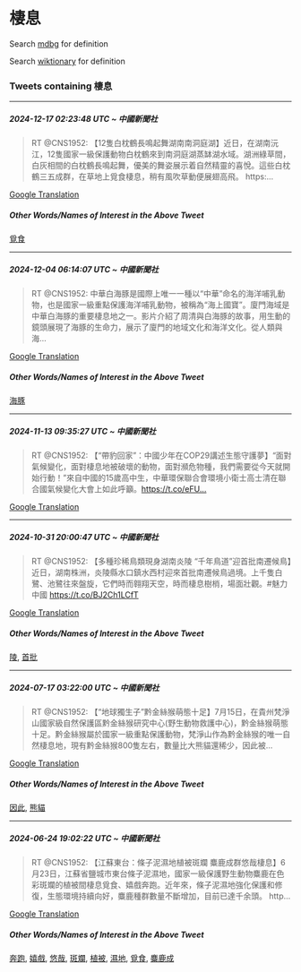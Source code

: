 # 棲息

Search [mdbg](https://www.mdbg.net/chinese/dictionary?page=worddict&wdrst=0&wdqb=棲息) for definition

Search [wiktionary](https://en.wiktionary.org/wiki/棲息) for definition

### Tweets containing 棲息

___
##### 2024-12-17 02:23:48 UTC ~ 中國新聞社
> RT @CNS1952: 【12隻白枕鶴長鳴起舞湖南南洞庭湖】近日，在湖南沅江，12隻國家一級保護動物白枕鶴來到南洞庭湖蒸缽湖水域。湖洲綠草間，白灰相間的白枕鶴長鳴起舞，優美的舞姿展示着自然精靈的喜悅。這些白枕鶴三五成群，在草地上覓食棲息，稍有風吹草動便展翅高飛。 https:…

[Google Translation](https://translate.google.com/?hi=en&tab=TT&sl=zh-CN&tl=en&op=translate&text=RT+%40CNS1952%3A+%E3%80%9012%E9%9A%BB%E7%99%BD%E6%9E%95%E9%B6%B4%E9%95%B7%E9%B3%B4%E8%B5%B7%E8%88%9E%E6%B9%96%E5%8D%97%E5%8D%97%E6%B4%9E%E5%BA%AD%E6%B9%96%E3%80%91%E8%BF%91%E6%97%A5%EF%BC%8C%E5%9C%A8%E6%B9%96%E5%8D%97%E6%B2%85%E6%B1%9F%EF%BC%8C12%E9%9A%BB%E5%9C%8B%E5%AE%B6%E4%B8%80%E7%B4%9A%E4%BF%9D%E8%AD%B7%E5%8B%95%E7%89%A9%E7%99%BD%E6%9E%95%E9%B6%B4%E4%BE%86%E5%88%B0%E5%8D%97%E6%B4%9E%E5%BA%AD%E6%B9%96%E8%92%B8%E7%BC%BD%E6%B9%96%E6%B0%B4%E5%9F%9F%E3%80%82%E6%B9%96%E6%B4%B2%E7%B6%A0%E8%8D%89%E9%96%93%EF%BC%8C%E7%99%BD%E7%81%B0%E7%9B%B8%E9%96%93%E7%9A%84%E7%99%BD%E6%9E%95%E9%B6%B4%E9%95%B7%E9%B3%B4%E8%B5%B7%E8%88%9E%EF%BC%8C%E5%84%AA%E7%BE%8E%E7%9A%84%E8%88%9E%E5%A7%BF%E5%B1%95%E7%A4%BA%E7%9D%80%E8%87%AA%E7%84%B6%E7%B2%BE%E9%9D%88%E7%9A%84%E5%96%9C%E6%82%85%E3%80%82%E9%80%99%E4%BA%9B%E7%99%BD%E6%9E%95%E9%B6%B4%E4%B8%89%E4%BA%94%E6%88%90%E7%BE%A4%EF%BC%8C%E5%9C%A8%E8%8D%89%E5%9C%B0%E4%B8%8A%E8%A6%93%E9%A3%9F%E6%A3%B2%E6%81%AF%EF%BC%8C%E7%A8%8D%E6%9C%89%E9%A2%A8%E5%90%B9%E8%8D%89%E5%8B%95%E4%BE%BF%E5%B1%95%E7%BF%85%E9%AB%98%E9%A3%9B%E3%80%82+https%3A%E2%80%A6)
##### Other Words/Names of Interest in the Above Tweet
[覓食](覓食.md)
___
##### 2024-12-04 06:14:07 UTC ~ 中國新聞社
> RT @CNS1952: 中華白海豚是國際上唯一一種以“中華”命名的海洋哺乳動物，也是國家一級重點保護海洋哺乳動物，被稱為“海上國寶”。廈門海域是中華白海豚的重要棲息地之一。影片介紹了周清與白海豚的故事，用生動的鏡頭展現了海豚的生命力，展示了廈門的地域文化和海洋文化。從人類與海…

[Google Translation](https://translate.google.com/?hi=en&tab=TT&sl=zh-CN&tl=en&op=translate&text=RT+%40CNS1952%3A+%E4%B8%AD%E8%8F%AF%E7%99%BD%E6%B5%B7%E8%B1%9A%E6%98%AF%E5%9C%8B%E9%9A%9B%E4%B8%8A%E5%94%AF%E4%B8%80%E4%B8%80%E7%A8%AE%E4%BB%A5%E2%80%9C%E4%B8%AD%E8%8F%AF%E2%80%9D%E5%91%BD%E5%90%8D%E7%9A%84%E6%B5%B7%E6%B4%8B%E5%93%BA%E4%B9%B3%E5%8B%95%E7%89%A9%EF%BC%8C%E4%B9%9F%E6%98%AF%E5%9C%8B%E5%AE%B6%E4%B8%80%E7%B4%9A%E9%87%8D%E9%BB%9E%E4%BF%9D%E8%AD%B7%E6%B5%B7%E6%B4%8B%E5%93%BA%E4%B9%B3%E5%8B%95%E7%89%A9%EF%BC%8C%E8%A2%AB%E7%A8%B1%E7%82%BA%E2%80%9C%E6%B5%B7%E4%B8%8A%E5%9C%8B%E5%AF%B6%E2%80%9D%E3%80%82%E5%BB%88%E9%96%80%E6%B5%B7%E5%9F%9F%E6%98%AF%E4%B8%AD%E8%8F%AF%E7%99%BD%E6%B5%B7%E8%B1%9A%E7%9A%84%E9%87%8D%E8%A6%81%E6%A3%B2%E6%81%AF%E5%9C%B0%E4%B9%8B%E4%B8%80%E3%80%82%E5%BD%B1%E7%89%87%E4%BB%8B%E7%B4%B9%E4%BA%86%E5%91%A8%E6%B8%85%E8%88%87%E7%99%BD%E6%B5%B7%E8%B1%9A%E7%9A%84%E6%95%85%E4%BA%8B%EF%BC%8C%E7%94%A8%E7%94%9F%E5%8B%95%E7%9A%84%E9%8F%A1%E9%A0%AD%E5%B1%95%E7%8F%BE%E4%BA%86%E6%B5%B7%E8%B1%9A%E7%9A%84%E7%94%9F%E5%91%BD%E5%8A%9B%EF%BC%8C%E5%B1%95%E7%A4%BA%E4%BA%86%E5%BB%88%E9%96%80%E7%9A%84%E5%9C%B0%E5%9F%9F%E6%96%87%E5%8C%96%E5%92%8C%E6%B5%B7%E6%B4%8B%E6%96%87%E5%8C%96%E3%80%82%E5%BE%9E%E4%BA%BA%E9%A1%9E%E8%88%87%E6%B5%B7%E2%80%A6)
##### Other Words/Names of Interest in the Above Tweet
[海豚](海豚.md)
___
##### 2024-11-13 09:35:27 UTC ~ 中國新聞社
> RT @CNS1952: 【“帶豹回家”：中國少年在COP29講述生態守護夢】“面對氣候變化，面對棲息地被破壞的動物，面對瀕危物種，我們需要從今天就開始行動！”來自中國的15歲高中生，中華環保聯合會環境小衛士高士清在聯合國氣候變化大會上如此呼籲。https://t.co/eFU…

[Google Translation](https://translate.google.com/?hi=en&tab=TT&sl=zh-CN&tl=en&op=translate&text=RT+%40CNS1952%3A+%E3%80%90%E2%80%9C%E5%B8%B6%E8%B1%B9%E5%9B%9E%E5%AE%B6%E2%80%9D%EF%BC%9A%E4%B8%AD%E5%9C%8B%E5%B0%91%E5%B9%B4%E5%9C%A8COP29%E8%AC%9B%E8%BF%B0%E7%94%9F%E6%85%8B%E5%AE%88%E8%AD%B7%E5%A4%A2%E3%80%91%E2%80%9C%E9%9D%A2%E5%B0%8D%E6%B0%A3%E5%80%99%E8%AE%8A%E5%8C%96%EF%BC%8C%E9%9D%A2%E5%B0%8D%E6%A3%B2%E6%81%AF%E5%9C%B0%E8%A2%AB%E7%A0%B4%E5%A3%9E%E7%9A%84%E5%8B%95%E7%89%A9%EF%BC%8C%E9%9D%A2%E5%B0%8D%E7%80%95%E5%8D%B1%E7%89%A9%E7%A8%AE%EF%BC%8C%E6%88%91%E5%80%91%E9%9C%80%E8%A6%81%E5%BE%9E%E4%BB%8A%E5%A4%A9%E5%B0%B1%E9%96%8B%E5%A7%8B%E8%A1%8C%E5%8B%95%EF%BC%81%E2%80%9D%E4%BE%86%E8%87%AA%E4%B8%AD%E5%9C%8B%E7%9A%8415%E6%AD%B2%E9%AB%98%E4%B8%AD%E7%94%9F%EF%BC%8C%E4%B8%AD%E8%8F%AF%E7%92%B0%E4%BF%9D%E8%81%AF%E5%90%88%E6%9C%83%E7%92%B0%E5%A2%83%E5%B0%8F%E8%A1%9B%E5%A3%AB%E9%AB%98%E5%A3%AB%E6%B8%85%E5%9C%A8%E8%81%AF%E5%90%88%E5%9C%8B%E6%B0%A3%E5%80%99%E8%AE%8A%E5%8C%96%E5%A4%A7%E6%9C%83%E4%B8%8A%E5%A6%82%E6%AD%A4%E5%91%BC%E7%B1%B2%E3%80%82https%3A%2F%2Ft.co%2FeFU%E2%80%A6)
___
##### 2024-10-31 20:00:47 UTC ~ 中國新聞社
> RT @CNS1952: 【多種珍稀鳥類現身湖南炎陵 “千年鳥道”迎首批南遷候鳥】近日，湖南株洲，炎陵縣水口鎮水西村迎來首批南遷候鳥過境。上千隻白鷺、池鷺往來盤旋，它們時而翱翔天空，時而棲息樹梢，場面壯觀。#魅力中國 https://t.co/BJ2Ch1LCfT

[Google Translation](https://translate.google.com/?hi=en&tab=TT&sl=zh-CN&tl=en&op=translate&text=RT+%40CNS1952%3A+%E3%80%90%E5%A4%9A%E7%A8%AE%E7%8F%8D%E7%A8%80%E9%B3%A5%E9%A1%9E%E7%8F%BE%E8%BA%AB%E6%B9%96%E5%8D%97%E7%82%8E%E9%99%B5+%E2%80%9C%E5%8D%83%E5%B9%B4%E9%B3%A5%E9%81%93%E2%80%9D%E8%BF%8E%E9%A6%96%E6%89%B9%E5%8D%97%E9%81%B7%E5%80%99%E9%B3%A5%E3%80%91%E8%BF%91%E6%97%A5%EF%BC%8C%E6%B9%96%E5%8D%97%E6%A0%AA%E6%B4%B2%EF%BC%8C%E7%82%8E%E9%99%B5%E7%B8%A3%E6%B0%B4%E5%8F%A3%E9%8E%AE%E6%B0%B4%E8%A5%BF%E6%9D%91%E8%BF%8E%E4%BE%86%E9%A6%96%E6%89%B9%E5%8D%97%E9%81%B7%E5%80%99%E9%B3%A5%E9%81%8E%E5%A2%83%E3%80%82%E4%B8%8A%E5%8D%83%E9%9A%BB%E7%99%BD%E9%B7%BA%E3%80%81%E6%B1%A0%E9%B7%BA%E5%BE%80%E4%BE%86%E7%9B%A4%E6%97%8B%EF%BC%8C%E5%AE%83%E5%80%91%E6%99%82%E8%80%8C%E7%BF%B1%E7%BF%94%E5%A4%A9%E7%A9%BA%EF%BC%8C%E6%99%82%E8%80%8C%E6%A3%B2%E6%81%AF%E6%A8%B9%E6%A2%A2%EF%BC%8C%E5%A0%B4%E9%9D%A2%E5%A3%AF%E8%A7%80%E3%80%82%23%E9%AD%85%E5%8A%9B%E4%B8%AD%E5%9C%8B+https%3A%2F%2Ft.co%2FBJ2Ch1LCfT)
##### Other Words/Names of Interest in the Above Tweet
[陵](陵.md), [首批](首批.md)
___
##### 2024-07-17 03:22:00 UTC ~ 中國新聞社
> RT @CNS1952: 【“地球獨生子”黔金絲猴萌態十足】7月15日，在貴州梵淨山國家級自然保護區黔金絲猴研究中心(野生動物救護中心)，黔金絲猴萌態十足。黔金絲猴屬於國家一級重點保護動物，梵淨山作為黔金絲猴的唯一自然棲息地，現有黔金絲猴800隻左右，數量比大熊貓還稀少，因此被…

[Google Translation](https://translate.google.com/?hi=en&tab=TT&sl=zh-CN&tl=en&op=translate&text=RT+%40CNS1952%3A+%E3%80%90%E2%80%9C%E5%9C%B0%E7%90%83%E7%8D%A8%E7%94%9F%E5%AD%90%E2%80%9D%E9%BB%94%E9%87%91%E7%B5%B2%E7%8C%B4%E8%90%8C%E6%85%8B%E5%8D%81%E8%B6%B3%E3%80%917%E6%9C%8815%E6%97%A5%EF%BC%8C%E5%9C%A8%E8%B2%B4%E5%B7%9E%E6%A2%B5%E6%B7%A8%E5%B1%B1%E5%9C%8B%E5%AE%B6%E7%B4%9A%E8%87%AA%E7%84%B6%E4%BF%9D%E8%AD%B7%E5%8D%80%E9%BB%94%E9%87%91%E7%B5%B2%E7%8C%B4%E7%A0%94%E7%A9%B6%E4%B8%AD%E5%BF%83%28%E9%87%8E%E7%94%9F%E5%8B%95%E7%89%A9%E6%95%91%E8%AD%B7%E4%B8%AD%E5%BF%83%29%EF%BC%8C%E9%BB%94%E9%87%91%E7%B5%B2%E7%8C%B4%E8%90%8C%E6%85%8B%E5%8D%81%E8%B6%B3%E3%80%82%E9%BB%94%E9%87%91%E7%B5%B2%E7%8C%B4%E5%B1%AC%E6%96%BC%E5%9C%8B%E5%AE%B6%E4%B8%80%E7%B4%9A%E9%87%8D%E9%BB%9E%E4%BF%9D%E8%AD%B7%E5%8B%95%E7%89%A9%EF%BC%8C%E6%A2%B5%E6%B7%A8%E5%B1%B1%E4%BD%9C%E7%82%BA%E9%BB%94%E9%87%91%E7%B5%B2%E7%8C%B4%E7%9A%84%E5%94%AF%E4%B8%80%E8%87%AA%E7%84%B6%E6%A3%B2%E6%81%AF%E5%9C%B0%EF%BC%8C%E7%8F%BE%E6%9C%89%E9%BB%94%E9%87%91%E7%B5%B2%E7%8C%B4800%E9%9A%BB%E5%B7%A6%E5%8F%B3%EF%BC%8C%E6%95%B8%E9%87%8F%E6%AF%94%E5%A4%A7%E7%86%8A%E8%B2%93%E9%82%84%E7%A8%80%E5%B0%91%EF%BC%8C%E5%9B%A0%E6%AD%A4%E8%A2%AB%E2%80%A6)
##### Other Words/Names of Interest in the Above Tweet
[因此](因此.md), [熊貓](熊貓.md)
___
##### 2024-06-24 19:02:22 UTC ~ 中國新聞社
> RT @CNS1952: 【江蘇東台：條子泥濕地植被斑斕 麋鹿成群悠哉棲息】6月23日，江蘇省鹽城市東台條子泥濕地，國家一級保護野生動物麋鹿在色彩斑斕的植被間棲息覓食、嬉戲奔跑。近年來，條子泥濕地強化保護和修復，生態環境持續向好，麋鹿種群數量不斷增加，目前已達千余頭。 http…

[Google Translation](https://translate.google.com/?hi=en&tab=TT&sl=zh-CN&tl=en&op=translate&text=RT+%40CNS1952%3A+%E3%80%90%E6%B1%9F%E8%98%87%E6%9D%B1%E5%8F%B0%EF%BC%9A%E6%A2%9D%E5%AD%90%E6%B3%A5%E6%BF%95%E5%9C%B0%E6%A4%8D%E8%A2%AB%E6%96%91%E6%96%95+%E9%BA%8B%E9%B9%BF%E6%88%90%E7%BE%A4%E6%82%A0%E5%93%89%E6%A3%B2%E6%81%AF%E3%80%916%E6%9C%8823%E6%97%A5%EF%BC%8C%E6%B1%9F%E8%98%87%E7%9C%81%E9%B9%BD%E5%9F%8E%E5%B8%82%E6%9D%B1%E5%8F%B0%E6%A2%9D%E5%AD%90%E6%B3%A5%E6%BF%95%E5%9C%B0%EF%BC%8C%E5%9C%8B%E5%AE%B6%E4%B8%80%E7%B4%9A%E4%BF%9D%E8%AD%B7%E9%87%8E%E7%94%9F%E5%8B%95%E7%89%A9%E9%BA%8B%E9%B9%BF%E5%9C%A8%E8%89%B2%E5%BD%A9%E6%96%91%E6%96%95%E7%9A%84%E6%A4%8D%E8%A2%AB%E9%96%93%E6%A3%B2%E6%81%AF%E8%A6%93%E9%A3%9F%E3%80%81%E5%AC%89%E6%88%B2%E5%A5%94%E8%B7%91%E3%80%82%E8%BF%91%E5%B9%B4%E4%BE%86%EF%BC%8C%E6%A2%9D%E5%AD%90%E6%B3%A5%E6%BF%95%E5%9C%B0%E5%BC%B7%E5%8C%96%E4%BF%9D%E8%AD%B7%E5%92%8C%E4%BF%AE%E5%BE%A9%EF%BC%8C%E7%94%9F%E6%85%8B%E7%92%B0%E5%A2%83%E6%8C%81%E7%BA%8C%E5%90%91%E5%A5%BD%EF%BC%8C%E9%BA%8B%E9%B9%BF%E7%A8%AE%E7%BE%A4%E6%95%B8%E9%87%8F%E4%B8%8D%E6%96%B7%E5%A2%9E%E5%8A%A0%EF%BC%8C%E7%9B%AE%E5%89%8D%E5%B7%B2%E9%81%94%E5%8D%83%E4%BD%99%E9%A0%AD%E3%80%82+http%E2%80%A6)
##### Other Words/Names of Interest in the Above Tweet
[奔跑](奔跑.md), [嬉戲](嬉戲.md), [悠哉](悠哉.md), [斑斕](斑斕.md), [植被](植被.md), [濕地](濕地.md), [覓食](覓食.md), [麋鹿成](麋鹿成.md)
